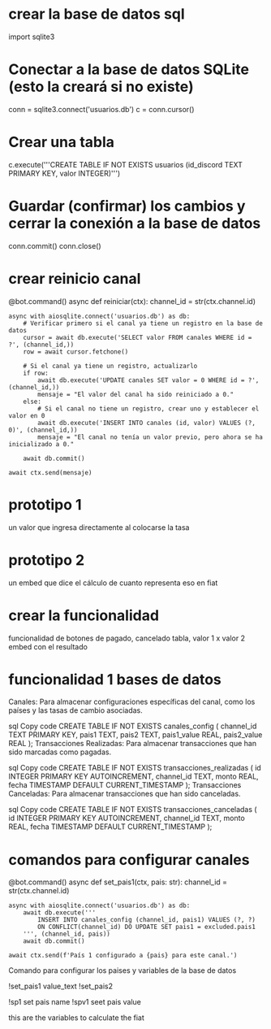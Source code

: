 # crear la base de datos sql
import sqlite3

# Conectar a la base de datos SQLite (esto la creará si no existe)
conn = sqlite3.connect('usuarios.db')
c = conn.cursor()

# Crear una tabla
c.execute('''CREATE TABLE IF NOT EXISTS usuarios
             (id_discord TEXT PRIMARY KEY, valor INTEGER)''')

# Guardar (confirmar) los cambios y cerrar la conexión a la base de datos
conn.commit()
conn.close()

# crear reinicio canal 
@bot.command()
async def reiniciar(ctx):
    channel_id = str(ctx.channel.id)

    async with aiosqlite.connect('usuarios.db') as db:
        # Verificar primero si el canal ya tiene un registro en la base de datos
        cursor = await db.execute('SELECT valor FROM canales WHERE id = ?', (channel_id,))
        row = await cursor.fetchone()

        # Si el canal ya tiene un registro, actualizarlo
        if row:
            await db.execute('UPDATE canales SET valor = 0 WHERE id = ?', (channel_id,))
            mensaje = "El valor del canal ha sido reiniciado a 0."
        else:
            # Si el canal no tiene un registro, crear uno y establecer el valor en 0
            await db.execute('INSERT INTO canales (id, valor) VALUES (?, 0)', (channel_id,))
            mensaje = "El canal no tenía un valor previo, pero ahora se ha inicializado a 0."

        await db.commit()

    await ctx.send(mensaje)


# prototipo 1
un valor que ingresa directamente al colocarse la tasa

# prototipo 2
un embed que dice el cálculo de cuanto representa eso en fiat

# crear la funcionalidad
funcionalidad de botones de pagado, cancelado tabla, 
valor 1 x valor 2 
embed con el resultado


# funcionalidad 1 bases de datos
Canales: Para almacenar configuraciones específicas del canal, como los países y las tasas de cambio asociadas.

sql
Copy code
CREATE TABLE IF NOT EXISTS canales_config (
    channel_id TEXT PRIMARY KEY,
    pais1 TEXT,
    pais2 TEXT,
    pais1_value REAL,
    pais2_value REAL
);
Transacciones Realizadas: Para almacenar transacciones que han sido marcadas como pagadas.

sql
Copy code
CREATE TABLE IF NOT EXISTS transacciones_realizadas (
    id INTEGER PRIMARY KEY AUTOINCREMENT,
    channel_id TEXT,
    monto REAL,
    fecha TIMESTAMP DEFAULT CURRENT_TIMESTAMP
);
Transacciones Canceladas: Para almacenar transacciones que han sido canceladas.

sql
Copy code
CREATE TABLE IF NOT EXISTS transacciones_canceladas (
    id INTEGER PRIMARY KEY AUTOINCREMENT,
    channel_id TEXT,
    monto REAL,
    fecha TIMESTAMP DEFAULT CURRENT_TIMESTAMP
);

# comandos para configurar canales
@bot.command()
async def set_pais1(ctx, pais: str):
    channel_id = str(ctx.channel.id)

    async with aiosqlite.connect('usuarios.db') as db:
        await db.execute('''
            INSERT INTO canales_config (channel_id, pais1) VALUES (?, ?)
            ON CONFLICT(channel_id) DO UPDATE SET pais1 = excluded.pais1
        ''', (channel_id, pais))
        await db.commit()

    await ctx.send(f'País 1 configurado a {pais} para este canal.')

Comando para configurar los paises y variables de la base de datos

!set_pais1 value_text
!set_pais2

!sp1 set pais name
!spv1 seet pais value

this are the variables to calculate the fiat 

